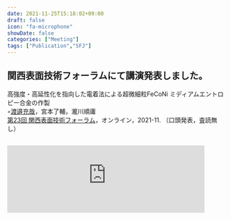 ```yaml
---
date: 2021-11-25T15:18:02+09:00
draft: false
icon: "fa-microphone"
showDate: false
categories: ["Meeting"]
tags: ["Publication","SFJ"]
---
```


## 関西表面技術フォーラムにて講演発表しました。

高強度・高延性化を指向した電着法による超微細粒FeCoNi ミディアムエントロピー合金の作製  
    ◦<u>渡邉充哉</u>，宮本了輔，瀧川順庸  
    [第23回 関西表面技術フォーラム](https://kansai.sfj.or.jp/gyoji/forum/23th/index.html)，オンライン，2021-11. （口頭発表，査読無し）

<iframe class="hatenablogcard" style="width:90%;height:155px;margin:15px 0;max-width:680px;" title="関西表面技術フォーラム" src="https://hatenablog-parts.com/embed?url=https://kansai.sfj.or.jp/gyoji/forum/23th/index.html" frameborder="0" scrolling="no"></iframe>